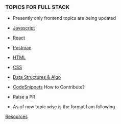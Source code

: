 ### TOPICS FOR FULL STACK

- Presently only frontend topics are being updated

- [Javascript](https://github.com/albseb511/fsd/blob/master/javascript.md)
- [React](https://github.com/albseb511/fsd/blob/master/react.md)
- [Postman](https://github.com/albseb511/fsd/blob/master/postman.md)
- [HTML](#)
- [CSS](#)
- [Data Structures & Algo](https://github.com/trekhleb/javascript-algorithms)
- [CodeSnippets]()
How to Contribute?

- Raise a PR
- As of now topic wise is the format I am following

[Resources](https://github.com/albseb511/fsd/blob/master/resources.md)
